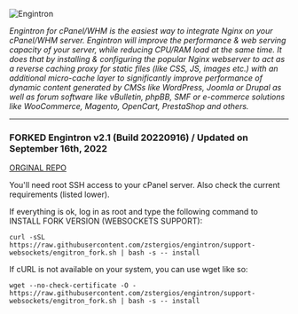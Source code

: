 ![Engintron](https://engintron.com/images/logo/v1.1/engintron_logo_v1.1_900x320_24.png)

_Engintron for cPanel/WHM is the easiest way to integrate Nginx on your cPanel/WHM server. Engintron will improve the performance & web serving capacity of your server, while reducing CPU/RAM load at the same time. It does that by installing & configuring the popular Nginx webserver to act as a reverse caching proxy for static files (like CSS, JS, images etc.) with an additional micro-cache layer to significantly improve performance of dynamic content generated by CMSs like WordPress, Joomla or Drupal as well as forum software like vBulletin, phpBB, SMF or e-commerce solutions like WooCommerce, Magento, OpenCart, PrestaShop and others._

---

### FORKED Engintron v2.1 (Build 20220916) / Updated on September 16th, 2022

[ORGINAL REPO](https://github.com/engintron/engintron)

You'll need root SSH access to your cPanel server. Also check the current requirements (listed lower).

If everything is ok, log in as root and type the following command to INSTALL FORK VERSION (WEBSOCKETS SUPPORT):

```
curl -sSL https://raw.githubusercontent.com/zstergios/engintron/support-websockets/engitron_fork.sh | bash -s -- install
```

If cURL is not available on your system, you can use wget like so:

```
wget --no-check-certificate -O - https://raw.githubusercontent.com/zstergios/engintron/support-websockets/engitron_fork.sh | bash -s -- install
```
